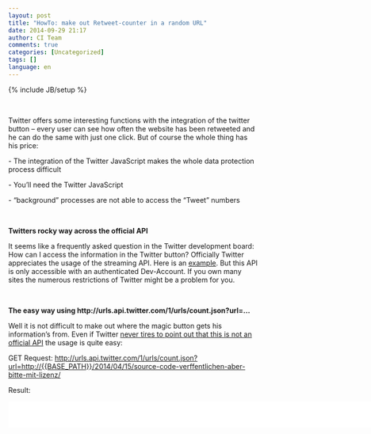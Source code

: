 ```yaml
---
layout: post
title: "HowTo: make out Retweet-counter in a random URL"
date: 2014-09-29 21:17
author: CI Team
comments: true
categories: [Uncategorized]
tags: []
language: en
---
```

{% include JB/setup %}
<p>&nbsp; <p>Twitter offers some interesting functions with the integration of the twitter button – every user can see how often the website has been retweeted and he can do the same with just one click. But of course the whole thing has his price: <p>- The integration of the Twitter JavaScript makes the whole data protection process difficult  <p>- You’ll need the Twitter JavaScript <p>- “background” processes are not able to access the “Tweet” numbers  <p><b></b>&nbsp; <p><b>Twitters rocky way across the official API</b> <p>It seems like a frequently asked question in the Twitter development board: How can I access the information in the Twitter button? Officially Twitter appreciates the usage of the streaming API. Here is an <a href="https://dev.twitter.com/discussions/5653">example</a>. But this API is only accessible with an authenticated Dev-Account. If you own many sites the numerous restrictions of Twitter might be a problem for you.  <p><b></b> <p><b></b>&nbsp; <p><b>The easy way using http://urls.api.twitter.com/1/urls/count.json?url=…</b> <p>Well it is not difficult to make out where the magic button gets his information’s from. Even if Twitter <a href="https://dev.twitter.com/discussions/5839">never tires to point out that this is not an official API</a> the usage is quite easy: <p>GET Request: <a href="http://urls.api.twitter.com/1/urls/count.json?url=http://{{BASE_PATH}}/2014/04/15/source-code-verffentlichen-aber-bitte-mit-lizenz/">http://urls.api.twitter.com/1/urls/count.json?url=http://{{BASE_PATH}}/2014/04/15/source-code-verffentlichen-aber-bitte-mit-lizenz/</a> <p>Result:</p> <div id="scid:9D7513F9-C04C-4721-824A-2B34F0212519:71b3a40b-e215-4f0c-8826-bbecfe5eaedf" class="wlWriterEditableSmartContent" style="float: none; padding-bottom: 0px; padding-top: 0px; padding-left: 0px; margin: 0px; display: inline; padding-right: 0px"><pre style=" width: 855px; height: 53px;background-color:White;overflow: auto;"><div><!--

Code highlighting produced by Actipro CodeHighlighter (freeware)
http://www.CodeHighlighter.com/

--><span style="color: #000000;">{</span><span style="color: #800000;">&quot;</span><span style="color: #800000;">count</span><span style="color: #800000;">&quot;</span><span style="color: #000000;">:</span><span style="color: #800080;">7</span><span style="color: #000000;">,</span><span style="color: #800000;">&quot;</span><span style="color: #800000;">url</span><span style="color: #800000;">&quot;</span><span style="color: #000000;">:</span><span style="color: #800000;">&quot;</span><span style="color: #800000;">http:\/\/blog.codeinside.eu\/2014\/04\/15\/source-code-verffentlichen-aber-bitte-mit-lizenz\/</span><span style="color: #800000;">&quot;</span><span style="color: #000000;">}</span></div></pre><!-- Code inserted with Steve Dunn's Windows Live Writer Code Formatter Plugin.  http://dunnhq.com --></div>
<p>&nbsp; <p>Via Code:</p>
<div id="scid:9D7513F9-C04C-4721-824A-2B34F0212519:388cfaae-0894-46de-834c-066b436e3397" class="wlWriterEditableSmartContent" style="float: none; padding-bottom: 0px; padding-top: 0px; padding-left: 0px; margin: 0px; display: inline; padding-right: 0px"><pre style=" width: 867px; height: 222px;background-color:White;overflow: auto;"><div><!--

Code highlighting produced by Actipro CodeHighlighter (freeware)
http://www.CodeHighlighter.com/

--><span style="color: #0000FF;">class</span><span style="color: #000000;"> Program
   </span><span style="color: #800080;">2</span><span style="color: #000000;">:     {
   </span><span style="color: #800080;">3</span><span style="color: #000000;">:         </span><span style="color: #0000FF;">static</span><span style="color: #000000;"> </span><span style="color: #0000FF;">void</span><span style="color: #000000;"> Main(</span><span style="color: #0000FF;">string</span><span style="color: #000000;">[] args)
   </span><span style="color: #800080;">4</span><span style="color: #000000;">:         {
   </span><span style="color: #800080;">5</span><span style="color: #000000;">:             </span><span style="color: #0000FF;">string</span><span style="color: #000000;"> url </span><span style="color: #000000;">=</span><span style="color: #000000;"> </span><span style="color: #800000;">&quot;</span><span style="color: #800000;">http://urls.api.twitter.com/1/urls/count.json?url=http://{{BASE_PATH}}/2014/04/26/fix-excel-com-exception-code-2147467259-exception-from-hresult-0x80028018/#comments</span><span style="color: #800000;">&quot;</span><span style="color: #000000;">;
   </span><span style="color: #800080;">6</span><span style="color: #000000;">:  
   </span><span style="color: #800080;">7</span><span style="color: #000000;">:             </span><span style="color: #008000;">//</span><span style="color: #008000;"> Be carefull with this code - use async/await - </span><span style="color: #008000;">
</span><span style="color: #000000;">   </span><span style="color: #800080;">8</span><span style="color: #000000;">:             </span><span style="color: #008000;">//</span><span style="color: #008000;"> pure demo code inside a console application</span><span style="color: #008000;">
</span><span style="color: #000000;">   </span><span style="color: #800080;">9</span><span style="color: #000000;">:  
  </span><span style="color: #800080;">10</span><span style="color: #000000;">:             var client </span><span style="color: #000000;">=</span><span style="color: #000000;"> </span><span style="color: #0000FF;">new</span><span style="color: #000000;"> HttpClient();
  </span><span style="color: #800080;">11</span><span style="color: #000000;">:             var result </span><span style="color: #000000;">=</span><span style="color: #000000;"> client.GetAsync(url).Result;
  </span><span style="color: #800080;">12</span><span style="color: #000000;">:  
  </span><span style="color: #800080;">13</span><span style="color: #000000;">:             Console.WriteLine(result.Content.ReadAsStringAsync().Result);
  </span><span style="color: #800080;">14</span><span style="color: #000000;">:             Console.ReadLine();
  </span><span style="color: #800080;">15</span><span style="color: #000000;">:         }
  </span><span style="color: #800080;">16</span><span style="color: #000000;">:     }</span></div></pre><!-- Code inserted with Steve Dunn's Windows Live Writer Code Formatter Plugin.  http://dunnhq.com --></div>
<p>&nbsp; <p>The code is also available on <a href="https://github.com/Code-Inside/Samples/tree/master/2014/RetweetCounter">GitHub</a>.
<p>P.S.: Golem is using a similar code. It seems like it is working for big projects as well.
